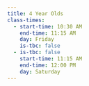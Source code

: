 ```yaml
---
title: 4 Year Olds
class-times:
  - start-time: 10:30 AM
    end-time: 11:15 AM
    day: Friday
    is-tbc: false
  - is-tbc: false
    start-time: 11:15 AM
    end-time: 12:00 PM
    day: Saturday
---
```

